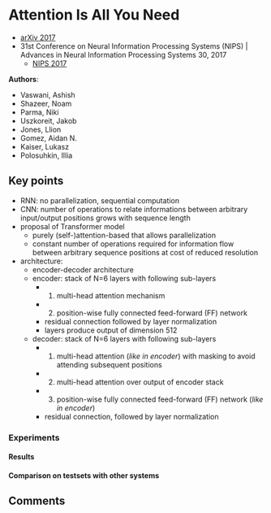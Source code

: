 # Attention Is All You Need
* [arXiv 2017](https://arxiv.org/abs/1706.03762)
* 31st Conference on Neural Information Processing Systems (NIPS) | Advances in Neural Information Processing Systems 30, 2017
  * [NIPS 2017](https://papers.nips.cc/paper/7181-attention-is-all-you-need.pdf)

**Authors**:
* Vaswani, Ashish
* Shazeer, Noam
* Parma, Niki
* Uszkoreit, Jakob
* Jones, Llion
* Gomez, Aidan N.
* Kaiser, Lukasz
* Polosuhkin, Illia


## Key points
* RNN: no parallelization, sequential computation
* CNN: number of operations to relate informations between arbitrary input/output positions grows with sequence length
* proposal of Transformer model
  * purely (self-)attention-based that allows parallelization
  * constant number of operations required for information flow between arbitrary sequence positions at cost of reduced resolution
* architecture:
  * encoder-decoder architecture
  * encoder: stack of N=6 layers with following sub-layers
    * 1. multi-head attention mechanism
    * 2. position-wise fully connected feed-forward (FF) network
    * residual connection followed by layer normalization
    * layers produce output of dimension 512
  * decoder: stack of N=6 layers with following sub-layers
    * 1. multi-head attention (*like in encoder*) with masking to avoid attending subsequent positions
    * 2. multi-head attention over output of encoder stack
    * 3. position-wise fully connected feed-forward (FF) network (*like in encoder*)
    * residual connection, followed by layer normalization


### Experiments ###


#### Results ####


#### Comparison on testsets with other systems ####


## Comments
